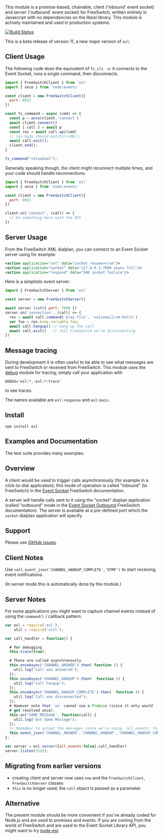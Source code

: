 This module is a promise-based, chainable, client ('inbound' event socket) and server ('outbound' event socket) for FreeSwitch, written entirely in Javascript with no dependencies on the libesl library.
This module is actively maintained and used in production systems.

[![Build Status](https://travis-ci.org/shimaore/esl.svg?branch=master)](https://travis-ci.org/shimaore/esl)

This is a beta release of version 11, a new major version of `esl`.

Client Usage
------------

The following code does the equivalent of `fs_cli -x`: it connects to the Event Socket, runs a single command, then disconnects.

```javascript
import { FreeSwitchClient } from 'esl'
import { once } from 'node:events'

const client = new FreeSwitchClient({
  port: 8021
})

const fs_command = async (cmd) => {
  const p = once(client,'connect')
  await client.connect()
  const [ call ] = await p
  const res = await call.api(cmd)
  // res.body.should.match(/\+OK/);
  await call.exit();
  client.end();
}

fs_command("reloadxml");
```

Generally speaking though, the client might reconnect multiple times, and your
code should handle reconnections:

```javascript
import { FreeSwitchClient } from 'esl'
import { once } from 'node:events'

const client = new FreeSwitchClient({
  port: 8021
})

client.on('connect', (call) => {
  // Do something here with the API
})
```

Server Usage
------------

From the FreeSwitch XML dialplan, you can connect to an Event Socket server using for example:

```xml
<action application="set" data="socket_resume=true"/>
<action application="socket" data="127.0.0.1:7000 async full"/>
<action application="respond" data="500 socket failure"/>
```

Here is a simplistic event server:

```javascript
import { FreeSwitchServer } from 'esl'

const server = new FreeSwitchServer()

await server.list({ port: 7000 })
server.on('connection', (call) => {
  res = await call.command('play-file', 'voicemail/vm-hello')
  var foo = res.body.variable_foo;
  await call.hangup() // hang-up the call
  await call.exit()   // tell FreeSwitch we're disconnecting
})
```

Message tracing
---------------

During development it is often useful to be able to see what messages are sent to FreeSwitch or received from FreeSwitch.
This module uses the [debug](https://github.com/visionmedia/debug) module for tracing; simply call your application with

    DEBUG='esl:*,-esl:*:trace'

to see traces.

The names available are `esl:response` and `esl:main`.


Install
-------

    npm install esl

Examples and Documentation
--------------------------

The test suite provides many examples.

Overview
--------

A client would be used to trigger calls asynchronously (for example in a click-to-dial application); this mode of operation is called "inbound" (to FreeSwitch) in the [Event Socket](http://wiki.freeswitch.org/wiki/Event_Socket) FreeSwitch documentation.

A server will handle calls sent to it using the "socket" diaplan application (called "outbound" mode in the [Event Socket Outbound](http://wiki.freeswitch.org/wiki/Event_Socket_Outbound) FreeSwitch documentation).  The server is available at a pre-defined port which the `socket` dialplan application will specify.

Support
-------

Please use [GitHub issues](https://github.com/shimaore/esl/issues).

Client Notes
------------

Use `call.event_json('CHANNEL_HANGUP_COMPLETE','DTMF')` to start receiving event notifications.

(In server mode this is automatically done by the module.)

Server Notes
------------

For some applications you might want to capture channel events instead of using the `command()` / callback pattern:

```javascript
var esl = require('esl'),
    util = require('util');

var call_handler = function() {

  # for debugging
  this.trace(true);

  # These are called asynchronously.
  this.onceAsync('CHANNEL_ANSWER').then( function () {
    util.log('Call was answered');
  });
  this.onceAsync('CHANNEL_HANGUP').then(  function () {
    util.log('Call hangup');
  });
  this.onceAsync('CHANNEL_HANGUP_COMPLETE').then(  function () {
    util.log('Call was disconnected');
  });
  # However note that `on` cannot use a Promise (since it only would
  # get resolved once).
  this.on('SOME_MESSAGE', function(call) {
    util.log('Got Some Message');
  });
  // Remember to accept the messages since we're using `all_events: false` below.
  this.event_json('CHANNEL_ANSWER','CHANNEL_HANGUP','CHANNEL_HANGUP_COMPLETE','SOME_MESSAGE');
};

var server = esl.server({all_events:false},call_handler)
server.listen(3232);
```

Migrating from earlier versions
-------------------------------

- creating client and server now uses `new` and the `FreeSwitchClient`,
  `FreeSwitchServer` classes
- `this` is no longer used; the `call` object is passed as a parameter.

Alternative
-----------

The present module should be more convenient if you've already coded for Node.js and are used to promises and events.
If you are coming from the world of FreeSwitch and are used to the Event Socket Library API, you might want to try [node-esl](https://github.com/englercj/node-esl).
